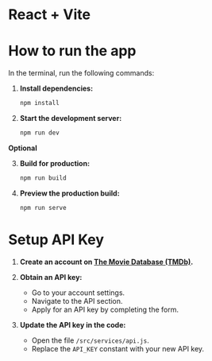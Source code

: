 # React + Vite

# How to run the app

In the terminal, run the following commands:

1. **Install dependencies:**
   ```sh
   npm install
   ```

2. **Start the development server:**
   ```sh
   npm run dev
   ```

**Optional**

3. **Build for production:**
   ```sh
   npm run build
   ```

4. **Preview the production build:**
   ```sh
   npm run serve
   ```

# Setup API Key

1. **Create an account on [The Movie Database (TMDb)](https://www.themoviedb.org/).**

2. **Obtain an API key:**
   - Go to your account settings.
   - Navigate to the API section.
   - Apply for an API key by completing the form.

3. **Update the API key in the code:**
   - Open the file `/src/services/api.js`.
   - Replace the `API_KEY` constant with your new API key.

